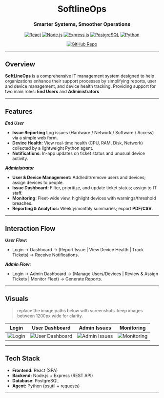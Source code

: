 <div align="center">

# SoftlineOps  
### **Smarter Systems, Smoother Operations**

[![React](https://img.shields.io/badge/React-20232A?logo=react&logoColor=61DAFB)](#tech-stack)
[![Node.js](https://img.shields.io/badge/Node.js-339933?logo=node.js&logoColor=white)](#tech-stack)
[![Express.js](https://img.shields.io/badge/Express-000000?logo=express&logoColor=white)](#tech-stack)
[![PostgreSQL](https://img.shields.io/badge/PostgreSQL-4169E1?logo=postgresql&logoColor=white)](#tech-stack)
[![Python](https://img.shields.io/badge/Python-3776AB?logo=python&logoColor=white)](#tech-stack)

[![GitHub Repo](https://img.shields.io/badge/GitHub-SoftLineOps-181717?logo=github)](https://github.com/calebharper14/SoftLineOps)


</div>

---

## Overview

**SoftLineOps** is a comprehensive IT management system designed to help organizations enhance their support processes by simplifying reports, user and device management, and device health tracking. Providing support for two main roles: **End Users** and **Administrators**

---

## Features

 ***End User***
- **Issue Reporting** Log issues (Hardware / Network / Software / Access) via a simple web form.
- **Device Health:** View real-time health (CPU, RAM, Disk, Network) collected by a lightweight Python agent.
- **Notifications:** In-app updates on ticket status and unusual device activity.

***Administrator***
- **User & Device Management:** Add/edit/remove users and devices; assign devices to people.
- **Issue Dashboard:** Filter, prioritize, and update ticket status; assign to IT staff.
- **Monitoring:** Fleet-wide view, highlight devices with warnings/threshold breaches.
- **Reporting & Analytics:** Weekly/monthly summaries; export **PDF/CSV**.

---

## Interaction Flow

***User Flow:*** 
- Login → Dashboard → (Report Issue | View Device Health | Track Tickets) → Receive Notifications.

***Admin Flow:***  
- Login → Admin Dashboard → (Manage Users/Devices | Review & Assign Tickets | Monitor Fleet) → Generate Reports.

---

## Visuals
> replace the image paths below with screenshots.
> keep images between 1200px wide for clarity.

| Login | User Dashboard | Admin Issues | Monitoring |
|---|---|---|---|
| ![Login](docs/screenshots/login.png) | ![User Dashboard](docs/screenshots/user-dashboard.png) | ![Admin Issues](docs/screenshots/admin-issues.png) | ![Monitoring](docs/screenshots/monitoring.png) |

---

## Tech Stack
- **Frontend:** React (SPA)
- **Backend:** Node.js + Express (REST API)
- **Database:** PostgreSQL
- **Agent:** Python (psutil + requests)

---
